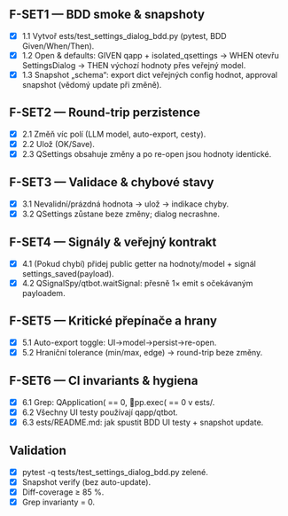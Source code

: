 ## F-SET1 — BDD smoke & snapshoty
- [x] 1.1 Vytvoř 	ests/test_settings_dialog_bdd.py (pytest, BDD Given/When/Then).
- [x] 1.2 Open & defaults: GIVEN qapp + isolated_qsettings → WHEN otevřu SettingsDialog → THEN výchozí hodnoty přes veřejný model.
- [x] 1.3 Snapshot „schema“: export dict veřejných config hodnot, approval snapshot (vědomý update při změně).

## F-SET2 — Round-trip perzistence
- [x] 2.1 Změň víc polí (LLM model, auto-export, cesty).
- [x] 2.2 Ulož (OK/Save).
- [x] 2.3 QSettings obsahuje změny a po re-open jsou hodnoty identické.

## F-SET3 — Validace & chybové stavy
- [x] 3.1 Nevalidní/prázdná hodnota → ulož → indikace chyby.
- [x] 3.2 QSettings zůstane beze změny; dialog necrashne.

## F-SET4 — Signály & veřejný kontrakt
- [x] 4.1 (Pokud chybí) přidej public getter na hodnoty/model + signál settings_saved(payload).
- [x] 4.2 QSignalSpy/qtbot.waitSignal: přesně 1× emit s očekávaným payloadem.

## F-SET5 — Kritické přepínače a hrany
- [x] 5.1 Auto-export toggle: UI→model→persist→re-open.
- [x] 5.2 Hraniční tolerance (min/max, edge) → round-trip beze změny.

## F-SET6 — CI invariants & hygiena
- [x] 6.1 Grep: QApplication( == 0, pp.exec( == 0 v 	ests/.
- [x] 6.2 Všechny UI testy používají qapp/qtbot.
- [x] 6.3 	ests/README.md: jak spustit BDD UI testy + snapshot update.

## Validation
- [x] pytest -q tests/test_settings_dialog_bdd.py zelené.
- [x] Snapshot verify (bez auto-update).
- [x] Diff-coverage ≥ 85 %.
- [x] Grep invarianty = 0.
